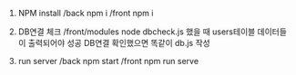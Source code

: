 1. NPM install
/back
npm i
/front
npm i

2. DB연결 체크
/front/modules
node dbcheck.js 했을 때 users테이블 데이터들이 출력되어야 성공
DB연결 확인했으면 똑같이 db.js 작성

3. run server
/back
npm start
/front
npm run serve
